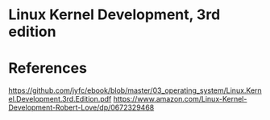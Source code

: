 # Linux Kernel Development, 3rd edition


# References
https://github.com/jyfc/ebook/blob/master/03_operating_system/Linux.Kernel.Development.3rd.Edition.pdf
https://www.amazon.com/Linux-Kernel-Development-Robert-Love/dp/0672329468